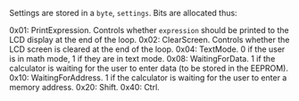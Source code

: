 Settings are stored in a `byte`, `settings`. Bits are allocated thus:

0x01: PrintExpression. Controls whether `expression` should be printed to the LCD display at the end of the loop.
0x02: ClearScreen. Controls whether the LCD screen is cleared at the end of the loop.
0x04: TextMode. 0 if the user is in math mode, 1 if they are in text mode.
0x08: WaitingForData. 1 if the calculator is waiting for the user to enter data (to be stored in the EEPROM).
0x10: WaitingForAddress. 1 if the calculator is waiting for the user to enter a memory address.
0x20: Shift.
0x40: Ctrl.
